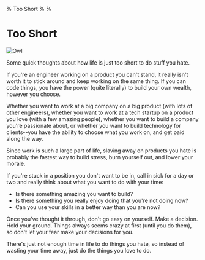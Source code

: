 % Too Short
%
%

# Too Short

![Owl][]

Some quick thoughts about how life is just too short to do stuff you hate.

If you're an engineer working on a product you can't stand, it really isn't
worth it to stick around and keep working on the same thing. If you can code
things, you have the power (quite literally) to build your own wealth, however
you choose.

Whether you want to work at a big company on a big product (with lots of other
engineers), whether you want to work at a tech startup on a product you love
(with a few amazing people), whether you want to build a company you're
passionate about, or whether you want to build technology for clients--you have
the ability to choose what you work on, and get paid along the way.

Since work is such a large part of life, slaving away on products you hate is
probably the fastest way to build stress, burn yourself out, and lower your
morale.

If you're stuck in a position you don't want to be in, call in sick for a day or
two and really think about what you want to do with your time:

-   Is there something amazing you want to build?
-   Is there something you really enjoy doing that you're not doing now?
-   Can you use your skills in a better way than you are now?

Once you've thought it through, don't go easy on yourself. Make a decision. Hold
your ground. Things always seems crazy at first (until you do them), so don't
let your fear make your decisions for you.

There's just not enough time in life to do things you hate, so instead of
wasting your time away, just do the things you love to do.

  [Owl]: ./images/166296224-0-owl.jpg.scaled696.jpg
